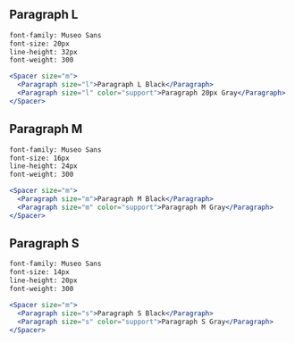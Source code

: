 ## Paragraph L

```html static
font-family: Museo Sans  
font-size: 20px  
line-height: 32px    
font-weight: 300  
```

```jsx
<Spacer size="m">
  <Paragraph size="l">Paragraph L Black</Paragraph>
  <Paragraph size="l" color="support">Paragraph 20px Gray</Paragraph>
</Spacer>
```

## Paragraph M

```html static
font-family: Museo Sans  
font-size: 16px  
line-height: 24px    
font-weight: 300  
```

```jsx
<Spacer size="m">
  <Paragraph size="m">Paragraph M Black</Paragraph>
  <Paragraph size="m" color="support">Paragraph M Gray</Paragraph>
</Spacer>
```

## Paragraph S

```html static
font-family: Museo Sans  
font-size: 14px  
line-height: 20px    
font-weight: 300  
```

```jsx
<Spacer size="m">
  <Paragraph size="s">Paragraph S Black</Paragraph>
  <Paragraph size="s" color="support">Paragraph S Gray</Paragraph>
</Spacer>
```
